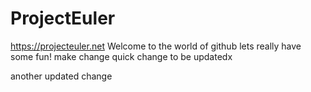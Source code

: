 # ProjectEuler
https://projecteuler.net
Welcome to the world of github lets really have some fun!
make change 
quick change to be updatedx

another updated change
